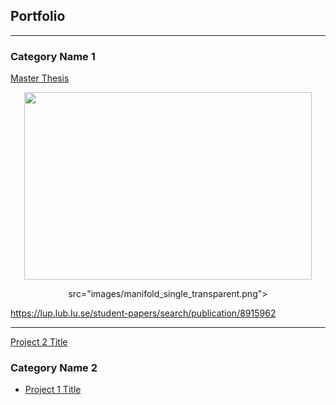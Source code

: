 ## Portfolio

---

### Category Name 1 

[Master Thesis](/sample_page)
<p align="center">
  <img width="460" height="300" src="images/printer_enclosure.jpg?raw=true">
</p>
<p align="center">
  src="images/manifold_single_transparent.png">
</p>


<a href="https://lup.lub.lu.se/student-papers/search/publication/8915962">https://lup.lub.lu.se/student-papers/search/publication/8915962</a>


---
[Project 2 Title](/pdf/sample_presentation.pdf)

### Category Name 2

- [Project 1 Title](http://example.com/)
